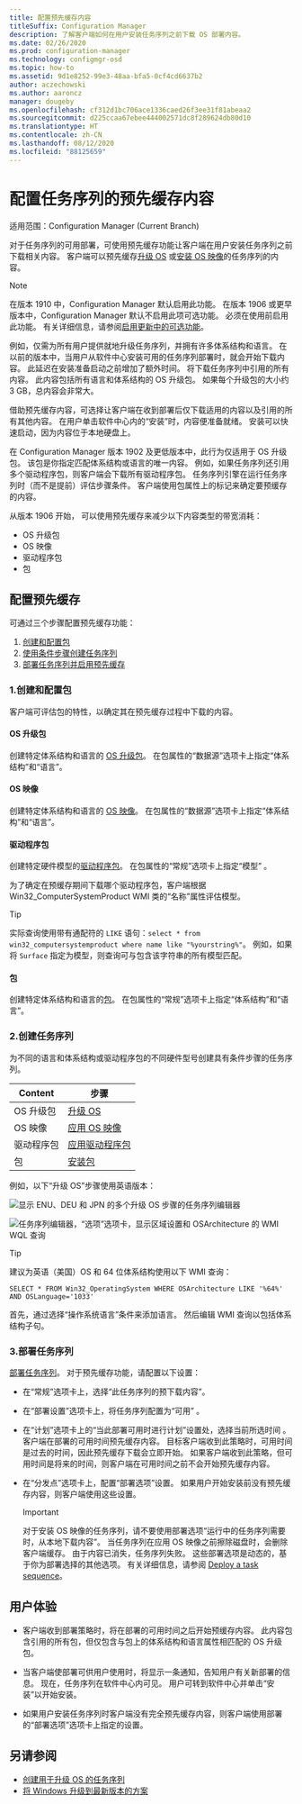 ```yaml
---
title: 配置预先缓存内容
titleSuffix: Configuration Manager
description: 了解客户端如何在用户安装任务序列之前下载 OS 部署内容。
ms.date: 02/26/2020
ms.prod: configuration-manager
ms.technology: configmgr-osd
ms.topic: how-to
ms.assetid: 9d1e8252-99e3-48aa-bfa5-0cf4cd6637b2
author: aczechowski
ms.author: aaroncz
manager: dougeby
ms.openlocfilehash: cf312d1bc706ace1336caed26f3ee31f81abeaa2
ms.sourcegitcommit: d225ccaa67ebee444002571dc8f289624db80d10
ms.translationtype: HT
ms.contentlocale: zh-CN
ms.lasthandoff: 08/12/2020
ms.locfileid: "88125659"
---
```

# <a name="configure-pre-cache-content-for-task-sequences"></a>配置任务序列的预先缓存内容

适用范围：Configuration Manager (Current Branch)

<!--1021244-->
对于任务序列的可用部署，可使用预先缓存功能让客户端在用户安装任务序列之前下载相关内容。 客户端可以预先缓存[升级 OS](create-a-task-sequence-to-upgrade-an-operating-system.md) 或[安装 OS 映像](create-a-task-sequence-to-install-an-operating-system.md)的任务序列的内容。

> [!Note]  
> 在版本 1910 中，Configuration Manager 默认启用此功能。 在版本 1906 或更早版本中，Configuration Manager 默认不启用此项可选功能。 必须在使用前启用此功能。 有关详细信息，请参阅[启用更新中的可选功能](../../core/servers/manage/install-in-console-updates.md#bkmk_options)。<!--505213-->  

例如，仅需为所有用户提供就地升级任务序列，并拥有许多体系结构和语言。 在以前的版本中，当用户从软件中心安装可用的任务序列部署时，就会开始下载内容。 此延迟在安装准备启动之前增加了额外时间。 将下载任务序列中引用的所有内容。 此内容包括所有语言和体系结构的 OS 升级包。 如果每个升级包的大小约 3 GB，总内容会非常大。

借助预先缓存内容，可选择让客户端在收到部署后仅下载适用的内容以及引用的所有其他内容。 在用户单击软件中心内的“安装”时，内容便准备就绪。 安装可以快速启动，因为内容位于本地硬盘上。

在 Configuration Manager 版本 1902 及更低版本中，此行为仅适用于 OS 升级包。 该包是你指定匹配体系结构或语言的唯一内容。 例如，如果任务序列还引用多个驱动程序包，则客户端会下载所有驱动程序包。 任务序列引擎在运行任务序列时（而不是提前）评估步骤条件。 客户端使用包属性上的标记来确定要预缓存的内容。

从版本 1906 开始，<!--4224642--> 可以使用预先缓存来减少以下内容类型的带宽消耗：

- OS 升级包
- OS 映像
- 驱动程序包
- 包

## <a name="configure-pre-caching"></a>配置预先缓存

可通过三个步骤配置预先缓存功能：

1. [创建和配置包](#bkmk_createpkg)
2. [使用条件步骤创建任务序列](#bkmk_createts)
3. [部署任务序列并启用预先缓存](#bkmk_deploy)


### <a name="1-create-and-configure-the-packages"></a><a name="bkmk_createpkg"></a> 1.创建和配置包

客户端可评估包的特性，以确定其在预先缓存过程中下载的内容。  

#### <a name="os-upgrade-package"></a>OS 升级包

创建特定体系结构和语言的 [OS 升级包](../get-started/manage-operating-system-upgrade-packages.md)。 在包属性的“数据源”选项卡上指定“体系结构”和“语言”。

#### <a name="os-image"></a>OS 映像

创建特定体系结构和语言的 [OS 映像](../get-started/manage-operating-system-images.md)。 在包属性的“数据源”选项卡上指定“体系结构”和“语言”。

#### <a name="driver-package"></a>驱动程序包

创建特定硬件模型的[驱动程序包](../get-started/manage-drivers.md#BKMK_ManagingDriverPackages)。 在包属性的“常规”选项卡上指定“模型” 。

为了确定在预缓存期间下载哪个驱动程序包，客户端根据 Win32_ComputerSystemProduct WMI 类的“名称”属性评估模型。 

> [!TIP]
> 实际查询使用带有通配符的 `LIKE` 语句：`select * from win32_computersystemproduct where name like "%yourstring%"`。 例如，如果将 `Surface` 指定为模型，则查询可与包含该字符串的所有模型匹配。<!-- 6315551 -->

#### <a name="package"></a>包

创建特定体系结构和语言的[包](../../apps/deploy-use/packages-and-programs.md)。 在包属性的“常规”选项卡上指定“体系结构”和“语言”。


### <a name="2-create-a-task-sequence"></a><a name="bkmk_createts"></a> 2.创建任务序列

为不同的语言和体系结构或驱动程序包的不同硬件型号创建具有条件步骤的任务序列。

|Content|步骤|
|---------|---------|
|OS 升级包|[升级 OS](../understand/task-sequence-steps.md#BKMK_UpgradeOS)|
|OS 映像|[应用 OS 映像](../understand/task-sequence-steps.md#BKMK_ApplyOperatingSystemImage)|
|驱动程序包|[应用驱动程序包](../understand/task-sequence-steps.md#BKMK_ApplyDriverPackage)|
|包|[安装包](../understand/task-sequence-steps.md#BKMK_InstallPackage)|

例如，以下“升级 OS”步骤使用英语版本：  

![显示 ENU、DEU 和 JPN 的多个升级 OS 步骤的任务序列编辑器](../media/precacheproperties2.png)

![任务序列编辑器，“选项”选项卡，显示区域设置和 OSArchitecture 的 WMI WQL 查询](../media/precacheoptions2.png)  

> [!Tip]
> 建议为英语（美国）OS 和 64 位体系结构使用以下 WMI 查询：
>
> ```WMI
> SELECT * FROM Win32_OperatingSystem WHERE OSArchitecture LIKE '%64%' AND OSLanguage='1033'
> ```
>
> 首先，通过选择“操作系统语言”条件来添加语言。 然后编辑 WMI 查询以包括体系结构子句。

### <a name="3-deploy-the-task-sequence"></a><a name="bkmk_deploy"></a> 3.部署任务序列

[部署任务序列](deploy-a-task-sequence.md)。 对于预先缓存功能，请配置以下设置：  

- 在“常规”选项卡上，选择“此任务序列的预下载内容”。  

- 在“部署设置”选项卡上，将任务序列配置为“可用” 。  

- 在“计划”选项卡上的“当此部署可用时进行计划”设置处，选择当前所选时间 。 客户端在部署的可用时间预先缓存内容。 目标客户端收到此策略时，可用时间是过去的时间，因此预先缓存下载会立即开始。 如果客户端收到此策略，但可用时间是将来的时间，则客户端在可用时间之前不会开始预先缓存内容。  

- 在“分发点”选项卡上，配置“部署选项”设置。 如果用户开始安装前没有预先缓存内容，则客户端使用这些设置。  

    > [!Important]  
    > 对于安装 OS 映像的任务序列，请不要使用部署选项“运行中的任务序列需要时，从本地下载内容”。 当任务序列在应用 OS 映像之前擦除磁盘时，会删除客户端缓存。 由于内容已消失，任务序列失败。<!-- SCCMDocs-PR #1338 --> 这些部署选项是动态的，基于你为部署选择的其他选项。 有关详细信息，请参阅 [Deploy a task sequence](deploy-a-task-sequence.md#bkmk_deploy-options)。<!-- MEMDocs#328, SCCMDocs#2114 -->

## <a name="user-experience"></a>用户体验

- 客户端收到部署策略时，将在部署的可用时间之后开始预缓存内容。 此内容包含引用的所有包，但仅包含与包上的体系结构和语言属性相匹配的 OS 升级包。  

- 当客户端使部署可供用户使用时，将显示一条通知，告知用户有关新部署的信息。 现在，任务序列在软件中心内可见。 用户可转到软件中心并单击“安装”以开始安装。  

- 如果用户安装任务序列时客户端没有完全预先缓存内容，则客户端使用部署的“部署选项”选项卡上指定的设置。  

## <a name="see-also"></a>另请参阅

- [创建用于升级 OS 的任务序列](create-a-task-sequence-to-upgrade-an-operating-system.md)
- [将 Windows 升级到最新版本的方案](upgrade-windows-to-the-latest-version.md)
